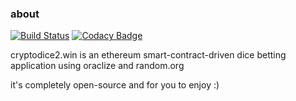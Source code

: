 ### about

[![Build Status](https://travis-ci.org/jparicka/cryptodice2.win.svg?branch=master)](https://travis-ci.org/jparicka/cryptodice2.win) [![Codacy Badge](https://api.codacy.com/project/badge/Grade/bf3d259e1ce1403ea85ca115a71c5f19)](https://app.codacy.com/app/jparicka/cryptodice2.win?utm_source=github.com&utm_medium=referral&utm_content=jparicka/cryptodice2.win&utm_campaign=Badge_Grade_Dashboard)

cryptodice2.win is an ethereum smart-contract-driven dice betting application using oraclize and random.org

it's completely open-source and for you to enjoy :)
